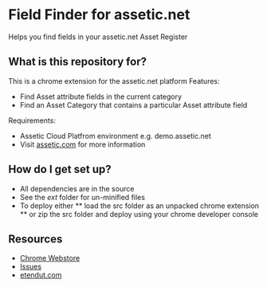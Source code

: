 # Field Finder for assetic.net

Helps you find fields in your assetic.net Asset Register


## What is this repository for?

This is a chrome extension for the assetic.net platform
Features:
 * Find Asset attribute fields in the current category
 * Find an Asset Category that contains a particular Asset attribute field

Requirements:
 * Assetic Cloud Platfrom environment e.g. demo.assetic.net
 * Visit [assetic.com](https://www.assetic.com) for more information

## How do I get set up?

* All dependencies are in the source
* See the *ext* folder for un-minified files
* To deploy either 
** load the src folder as an unpacked chrome extension
** or zip the src folder and deploy using your chrome developer console

Resources
 ---------
* [Chrome Webstore](https://chrome.google.com/webstore/detail/field-finder-for-asseticn/ibbfckindnnalfbomnkaenjghiknhhim>)
* [Issues](https://github.com/etendut/field-finder-for-assetic-net/issues)
* [etendut.com](https://www.etendut.com>)
